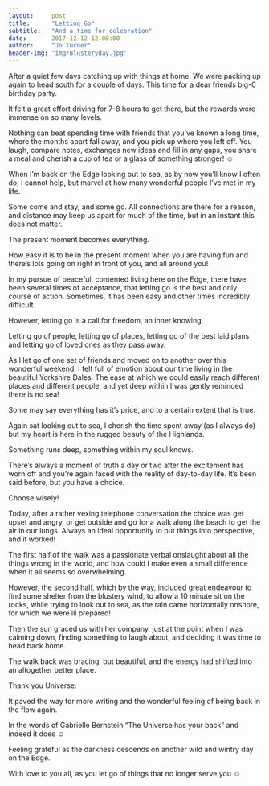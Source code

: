 ```yaml
---
layout:     post
title:      "Letting Go"
subtitle:   "And a time for celebration"
date:       2017-12-12 12:00:00
author:     "Jo Turner"
header-img: "img/Blusteryday.jpg"
---
```

After a quiet few days catching up with things at home. We were packing up again to head south for a couple of days. This time for a dear friends big-0 birthday party. 

It felt a great effort driving for 7-8 hours to get there, but the rewards were immense on so many levels. 

Nothing can beat spending time with friends that you’ve known a long time, where the months apart fall away, and you pick up where you left off. You laugh, compare notes, exchanges new ideas and fill in any gaps, you share a meal and cherish a cup of tea or a glass of something stronger! ☺  

When I’m back on the Edge looking out to sea, as by now you’ll know I often do, I cannot help, but marvel at how many wonderful people I’ve met in my life. 

Some come and stay, and some go. All connections are there for a reason, and distance may keep us apart for much of the time, but in an instant this does not matter.

The present moment becomes everything.

How easy it is to be in the present moment when you are having fun and there’s lots going on right in front of you, and all around you!

In my pursue of peaceful, contented living here on the Edge, there have been several times of acceptance, that letting go is the best and only course of action. Sometimes, it has been easy and other times incredibly difficult.

However, letting go is a call for freedom, an inner knowing.

Letting go of people, letting go of places, letting go of the best laid plans and letting go of loved ones as they pass away.

As I let go of one set of friends and moved on to another over this wonderful weekend, I felt full of emotion about our time living in the beautiful Yorkshire Dales. The ease at which we could easily reach different places and different people, and yet deep within I was gently reminded there is no sea!

Some may say everything has it’s price, and to a certain extent that is true.

Again sat looking out to sea, I cherish the time spent away (as I always do) but my heart is here in the rugged beauty of the Highlands. 

Something runs deep, something within my soul knows.

There’s always a moment of truth a day or two after the excitement has worn off and you’re again faced with the reality of day-to-day life. It’s been said before, but you have a choice. 

Choose wisely!

Today, after a rather vexing telephone conversation the choice was get upset and angry, or get outside and go for a walk along the beach to get the air in our lungs. Always an ideal opportunity to put things into perspective, and it worked!

The first half of the walk was a passionate verbal onslaught about all the things wrong in the world, and how could I make even a small difference when it all seems so overwhelming.

However, the second half, which by the way, included great endeavour to find some shelter from the blustery wind, to allow a 10 minute sit on the rocks, while trying to look out to sea, as the rain came horizontally onshore, for which we were ill prepared! 

Then the sun graced us with her company, just at the point when I was calming down, finding something to laugh about, and deciding it was time to head back home.

The walk back was bracing, but beautiful, and the energy had shifted into an altogether better place.

Thank you Universe.

It paved the way for more writing and the wonderful feeling of being back in the flow again.

In the words of Gabrielle Bernstein “The Universe has your back” and indeed it does ☺

Feeling grateful as the darkness descends on another wild and wintry day on the Edge. 

With love to you all, as you let go of things that no longer serve you ☺




